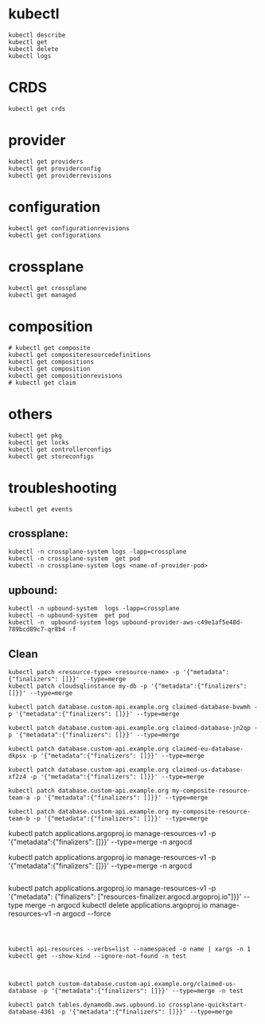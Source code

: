 # kubectl
```
kubectl describe
kubectl get 
kubectl delete
kubectl logs

```
# CRDS
```
kubectl get crds
```

# provider
```
kubectl get providers
kubectl get providerconfig
kubectl get providerrevisions  
```
# configuration  
``` 
kubectl get configurationrevisions             
kubectl get configurations
```
# crossplane
```
kubectl get crossplane
kubectl get managed
```
# composition
```
# kubectl get composite
kubectl get compositeresourcedefinitions 
kubectl get compositions
kubectl get composition
kubectl get compositionrevisions 
# kubectl get claim
```

# others
```
kubectl get pkg
kubectl get locks
kubectl get controllerconfigs   
kubectl get storeconfigs 
```

# troubleshooting
```
kubectl get events
```

## crossplane:
```
kubectl -n crossplane-system logs -lapp=crossplane
kubectl -n crossplane-system  get pod
kubectl -n crossplane-system logs <name-of-provider-pod>
```


## upbound:
```
kubectl -n upbound-system  logs -lapp=crossplane
kubectl -n upbound-system  get pod 
kubectl -n  upbound-system logs upbound-provider-aws-c49e1af5e48d-789bcd89c7-qr8b4 -f
```

## Clean
```
kubectl patch <resource-type> <resource-name> -p '{"metadata":{"finalizers": []}}' --type=merge
kubectl patch cloudsqlinstance my-db -p '{"metadata":{"finalizers": []}}' --type=merge
```

```
kubectl patch database.custom-api.example.org claimed-database-bvwmh -p '{"metadata":{"finalizers": []}}' --type=merge

kubectl patch database.custom-api.example.org claimed-database-jn2qp -p '{"metadata":{"finalizers": []}}' --type=merge

kubectl patch database.custom-api.example.org claimed-eu-database-dkpsx -p '{"metadata":{"finalizers": []}}' --type=merge

kubectl patch database.custom-api.example.org claimed-us-database-xf2z4 -p '{"metadata":{"finalizers": []}}' --type=merge

kubectl patch database.custom-api.example.org my-composite-resource-team-a -p '{"metadata":{"finalizers": []}}' --type=merge

kubectl patch database.custom-api.example.org my-composite-resource-team-b -p '{"metadata":{"finalizers": []}}' --type=merge

```
kubectl patch applications.argoproj.io manage-resources-v1 -p '{"metadata":{"finalizers": []}}' --type=merge -n argocd

kubectl patch applications.argoproj.io manage-resources-v1 -p '{"metadata":{"finalizers": []}}' --type=merge -n argocd

```

```
kubectl patch applications.argoproj.io  manage-resources-v1  -p '{"metadata": {"finalizers": ["resources-finalizer.argocd.argoproj.io"]}}' --type merge -n argocd
kubectl delete applications.argoproj.io manage-resources-v1 -n argocd --force
```



kubectl api-resources --verbs=list --namespaced -o name | xargs -n 1 kubectl get --show-kind --ignore-not-found -n test 



kubectl patch custom-database.custom-api.example.org/claimed-us-database -p '{"metadata":{"finalizers": []}}' --type=merge -n test

kubectl patch tables.dynamodb.aws.upbound.io crossplane-quickstart-database-4361 -p '{"metadata":{"finalizers": []}}' --type=merge 